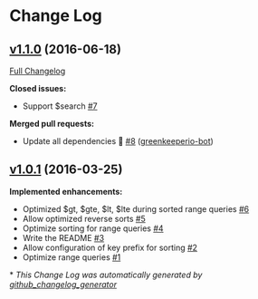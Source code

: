 # Change Log

## [v1.1.0](https://github.com/feathersjs/feathers-levelup/tree/v1.1.0) (2016-06-18)
[Full Changelog](https://github.com/feathersjs/feathers-levelup/compare/v1.0.1...v1.1.0)

**Closed issues:**

- Support $search [\#7](https://github.com/feathersjs/feathers-levelup/issues/7)

**Merged pull requests:**

- Update all dependencies 🌴 [\#8](https://github.com/feathersjs/feathers-levelup/pull/8) ([greenkeeperio-bot](https://github.com/greenkeeperio-bot))

## [v1.0.1](https://github.com/feathersjs/feathers-levelup/tree/v1.0.1) (2016-03-25)
**Implemented enhancements:**

- Optimized $gt, $gte, $lt, $lte during sorted range queries [\#6](https://github.com/feathersjs/feathers-levelup/issues/6)
- Allow optimized reverse sorts [\#5](https://github.com/feathersjs/feathers-levelup/issues/5)
- Optimize sorting for range queries [\#4](https://github.com/feathersjs/feathers-levelup/issues/4)
- Write the README [\#3](https://github.com/feathersjs/feathers-levelup/issues/3)
- Allow configuration of key prefix for sorting [\#2](https://github.com/feathersjs/feathers-levelup/issues/2)
- Optimize range queries [\#1](https://github.com/feathersjs/feathers-levelup/issues/1)



\* *This Change Log was automatically generated by [github_changelog_generator](https://github.com/skywinder/Github-Changelog-Generator)*